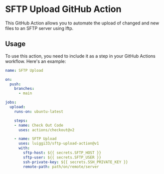 # SFTP Upload GitHub Action

This GitHub Action allows you to automate the upload of changed and new files to an SFTP server using lftp.

## Usage

To use this action, you need to include it as a step in your GitHub Actions workflow. Here's an example:

```yaml
name: SFTP Upload

on:
  push:
    branches:
      - main

jobs:
  upload:
    runs-on: ubuntu-latest

    steps:
    - name: Check Out Code
      uses: actions/checkout@v2

    - name: SFTP Upload
      uses: luiggi33/sftp-upload-action@v1
      with:
        sftp-host: ${{ secrets.SFTP_HOST }}
        sftp-user: ${{ secrets.SFTP_USER }}
        ssh-private-key: ${{ secrets.SSH_PRIVATE_KEY }}
        remote-path: path/on/remote/server
